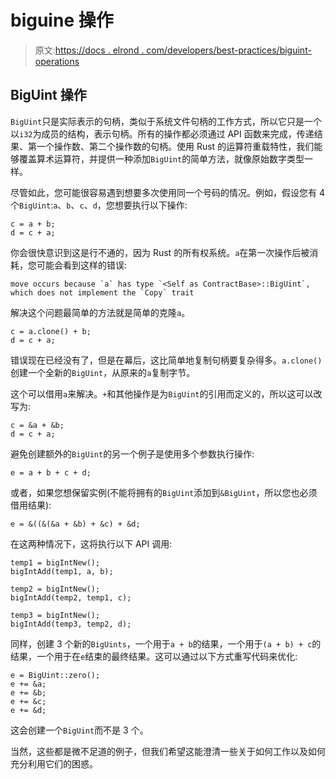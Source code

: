 # biguine 操作

> 原文:[https://docs . elrond . com/developers/best-practices/biguint-operations](https://docs.elrond.com/developers/best-practices/biguint-operations)

 ## BigUint 操作

`BigUint`只是实际表示的句柄，类似于系统文件句柄的工作方式，所以它只是一个以`i32`为成员的结构，表示句柄。所有的操作都必须通过 API 函数来完成，传递结果、第一个操作数、第二个操作数的句柄。使用 Rust 的运算符重载特性，我们能够覆盖算术运算符，并提供一种添加`BigUint`的简单方法，就像原始数字类型一样。

尽管如此，您可能很容易遇到想要多次使用同一个号码的情况。例如，假设您有 4 个`BigUint`:`a`、`b`、`c`、`d`，您想要执行以下操作:

```
c = a + b;
d = c + a; 
```

你会很快意识到这是行不通的，因为 Rust 的所有权系统。`a`在第一次操作后被消耗，您可能会看到这样的错误:

```
move occurs because `a` has type `<Self as ContractBase>::BigUint`, which does not implement the `Copy` trait 
```

解决这个问题最简单的方法就是简单的克隆`a`。

```
c = a.clone() + b;
d = c + a; 
```

错误现在已经没有了，但是在幕后，这比简单地复制句柄要复杂得多。`a.clone()`创建一个全新的`BigUint`，从原来的`a`复制字节。

这个可以借用`a`来解决。`+`和其他操作是为`BigUint`的引用而定义的，所以这可以改写为:

```
c = &a + &b;
d = c + a; 
```

避免创建额外的`BigUint`的另一个例子是使用多个参数执行操作:

```
e = a + b + c + d; 
```

或者，如果您想保留实例(不能将拥有的`BigUint`添加到`&BigUint`，所以您也必须借用结果):

```
e = &((&(&a + &b) + &c) + &d; 
```

在这两种情况下，这将执行以下 API 调用:

```
temp1 = bigIntNew();
bigIntAdd(temp1, a, b);

temp2 = bigIntNew();
bigIntAdd(temp2, temp1, c);

temp3 = bigIntNew();
bigIntAdd(temp3, temp2, d); 
```

同样，创建 3 个新的`BigUints`，一个用于`a + b`的结果，一个用于`(a + b) + c`的结果，一个用于在`e`结束的最终结果。这可以通过以下方式重写代码来优化:

```
e = BigUint::zero();
e += &a;
e += &b;
e += &c;
e += &d; 
```

这会创建一个`BigUint`而不是 3 个。

当然，这些都是微不足道的例子，但我们希望这能澄清一些关于如何工作以及如何充分利用它们的困惑。